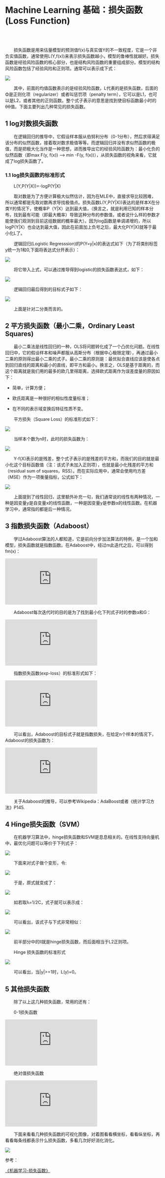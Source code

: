 # Machine Learning 基础：损失函数(Loss Function)

<br>
<br>

&emsp;&emsp;损失函数是用来估量模型的预测值f(x)与真实值Y的不一致程度，它是一个非负实值函数，通常使用L(Y,f(x))来表示损失函数越小，模型的鲁棒性就越好。损失函数是经验风险函数的核心部分，也是结构风险函数的重要组成部分。模型的结构风险函数包括了经验风险和正则项。通常可以表示成下式：

![](https://img.okay.do/92e490af115aa3663d0172ea536b1310_W433_H96_G0)

&emsp;&emsp;其中，前面的均值函数表示的是经验风险函数，L代表的是损失函数，后面的Φ是正则化项（regularizer）或者叫惩罚项（penalty term），它可以是L1，也可以是L2，或者其他的正则函数。整个式子表示的意思是找到使目标函数最小时的θθ值。下面主要列出几种常见的损失函数。
 
 
## 1 log对数损失函数

&emsp;&emsp;在逻辑回归的推导中，它假设样本服从伯努利分布（0-1分布），然后求得满足该分布的似然函数，接着取对数求极值等等。而逻辑回归并没有求似然函数的极值，而是把极大化当作是一种思想，进而推导出它的经验风险函数为：最小化负的似然函数（即max F(y, f(x)) —-> min -F(y, f(x))），从损失函数的视角来看，它就成了log损失函数了。
 
### 1.1 log损失函数的标准形式
&emsp;&emsp;L(Y,P(Y|X))=-logP(Y|X)

&emsp;&emsp;取对数是为了方便计算极大似然估计，因为在MLE中，直接求导比较困难，所以通常都是先取对数再求导找极值点。损失函数L(Y,P(Y|X))表达的是样本X在分类Y的情况下，使概率P（Y|X）达到最大值，（换言之，就是利用已知的样本分布，找到最有可能（即最大概率）导致这种分布的参数值，或者说什么样的参数才能使我们观测到目前这组数据的概率最大）。因为log函数是单调递增的，所以logP(Y|X）也会达到最大值，因此在前面加上负号之后，最大化P(Y|X)就等于最小化L了。

&emsp;&emsp;逻辑回归(Logistic Regresssion)的P(Y=y|x)的表达式如下（为了将类别标签y统一为1和0,下面将表达式分开表示）：

![](https://img.okay.do/048f3ce30bac817487d93f379d6a7ca5_W445_H62_G0)

&emsp;&emsp;将它带入上式，可以通过推导得到logistic的损失函数表达式，如下：

![](https://img.okay.do/5303f75fe954f2971bbb54084bd28753_W367_H43_G0)

&emsp;&emsp;逻辑回归最后得到的目标式子如下：

![](https://img.okay.do/14ee834acbcb7e260126d9ecc79ec98c_W453_H69_G0)

&emsp;&emsp;上面是针对二分类而言的。
 
 
## 2 平方损失函数（最小二乘，Ordinary Least Squares)

&emsp;&emsp;最小二乘法是线性回归的一种，OLS将问题转化成了一个凸优化问题。在线性回归中，它的假设样本和噪声都服从高斯分布（根据中心极限定理），再通过最小二乘的原则得出最小二乘的式子。最小二乘的原则是：最优拟合直线应该是使各点到回归直线的距离和最小的直线，即平方和最小。换言之，OLS是基于距离的，而这个距离就是我们用的最多的欧几里得距离，选择欧式距离作为误差度量的原因如下：        

- 简单，计算方便；

- 欧氏距离是一种很好的相似性度量标准；

- 在不同的表示域变换后特征性质不变。

&emsp;&emsp;平方损失（Square Loss）的标准形式如下：

![](https://img.okay.do/37e060dca097d8fce7432287b5469981_W204_H57_G0)

&emsp;&emsp;当样本个数为n时，此时的损失函数为：

![](https://img.okay.do/fac3fe4749b4ffffafb614a109dfdc0b_W235_H51_G0)

&emsp;&emsp;Y-f(X)表示的是残差，整个式子表示的是残差的平方和，而我们的目的就是最小化这个目标函数值（注：该式子未加入正则项），也就是最小化残差的平方和（residual sum of squares，RSS）。而在实际应用中，通常会使用均方差（MSE）作为一项衡量指标，公式如下：

![](https://img.okay.do/c7a3fa8ea0f93f2f5951f13aaef380cb_W200_H72_G0)

&emsp;&emsp;上面提到了线性回归，这里额外补充一句，我们通常说的线性有两种情况，一种是因变量y是自变量x的线性函数，一种是因变量y是参数α的线性函数。在机器学习中，通常指的都是后一种情况。
 
 
## 3 指数损失函数（Adaboost）

&emsp;&emsp;学过Adaboost算法的人都知道，它是前向分步加法算法的特例，是一个加和模型，损失函数就是指数函数。在Adaboost中，经过m此迭代之后，可以得到fm(x)：

![](http://latex.codecogs.com/gif.latex?%24%24f_m%20%28x%29%20%3D%20f_%7Bm-1%7D%28x%29%20+%20%5Calpha_m%20G_m%28x%29%24%24)
 
&emsp;&emsp;Adaboost每次迭代时的目的是为了找到最小化下列式子时的参数α和G：

![](http://latex.codecogs.com/gif.latex?%24%24%5Carg%20%5Cmin_%7B%5Calpha%2C%20G%7D%20%3D%20%5Csum_%7Bi%3D1%7D%5E%7BN%7D%20exp%5B-y_%7Bi%7D%20%28f_%7Bm-1%7D%28x_i%29%20+%20%5Calpha%20G%28x_%7Bi%7D%29%29%5D%24%24)
 
&emsp;&emsp;指数损失函数(exp-loss）的标准形式如下：
 
![](http://latex.codecogs.com/gif.latex?L%28y%2C%20f%28x%29%29%20%3D%20%5Cexp%5B-yf%28x%29%5D)
 
&emsp;&emsp;可以看出，Adaboost的目标式子就是指数损失，在给定n个样本的情况下，Adaboost的损失函数为：
 
![](http://latex.codecogs.com/gif.latex?L%28y%2C%20f%28x%29%29%20%3D%20%5Cfrac%7B1%7D%7Bn%7D%5Csum_%7Bi%3D1%7D%5E%7Bn%7D%5Cexp%5B-y_if%28x_i%29%5D)
 
&emsp;&emsp;关于Adaboost的推导，可以参考Wikipedia：AdaBoost或者《统计学习方法》P145.
 
 
## 4  Hinge损失函数（SVM）

&emsp;&emsp;在机器学习算法中，hinge损失函数和SVM是息息相关的。在线性支持向量机中，最优化问题可以等价于下列式子：

![](https://img.okay.do/6bf5a52ab762d431f2c1656d8ec370d9_W306_H69_G0)

&emsp;&emsp;下面来对式子做个变形，令:

![](https://img.okay.do/64fd554fca29b32530adfe449bfc234a_W203_H39_G0)

&emsp;&emsp;于是，原式就变成了：

![](https://img.okay.do/fe31e340bde923d7750870a98b725a28_W243_H87_G0)

&emsp;&emsp;如若取λ=1/2C，式子就可以表示成：

![](https://img.okay.do/fe31e340bde923d7750870a98b725a28_W243_H87_G0)

&emsp;&emsp;可以看出，该式子与下式非常相似：


![](https://img.okay.do/746672704f30e66c26064134ef1b862f_W265_H78_G0)

&emsp;&emsp;前半部分中的ll就是hinge损失函数，而后面相当于L2正则项。
 
&emsp;&emsp;Hinge 损失函数的标准形式

![](https://img.okay.do/1f5101a928e0769717e9290a3aa9b064_W275_H81_G0)

&emsp;&emsp;可以看出，当|y|>=1时，L(y)=0。
 
 
## 5 其他损失函数 

&emsp;&emsp;除了以上这几种损失函数，常用的还有：
 
&emsp;&emsp;0-1损失函数

![](http://latex.codecogs.com/gif.latex?L%28Y%2C%20f%28X%29%29%20%3D%20%5Cleft%5C%7B%5Cbegin%7Bmatrix%7D1%20%2C%26%20Y%20%5Cneq%20f%28X%29%5C%5C%200%20%2C%26%20y%20%3D%20f%28X%29%20%5Cend%7Bmatrix%7D%5Cright.)

&emsp;&emsp;绝对值损失函数

![](http://latex.codecogs.com/gif.latex?L%28Y%2C%20f%28X%29%29%20%3D%20%7CY-f%28X%29%7C)
 
&emsp;&emsp;下面来看看几种损失函数的可视化图像，对着图看看横坐标，看看纵坐标，再看看每条线都表示什么损失函数，多看几次好好消化消化。

![](https://img.okay.do/45fc7ddf4b16ba3c227f5148a8c7c05f_W560_H420_G0)
 

 
参考：

[《机器学习-损失函数》](http://www.csuldw.com/2016/03/26/2016-03-26-loss-function/)
 